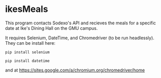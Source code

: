 # ikesMeals

This program contacts Sodexo's API and recieves the meals for a specific date at Ike's Dining Hall on the GMU campus.

It requires Selenium, DateTime, and Chromedriver (to be run headlessly). They can be install here:
```fish
pip install selenium
```

```fish
pip install datetime
```
and at https://sites.google.com/a/chromium.org/chromedriver/home
